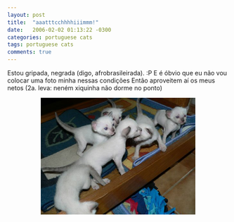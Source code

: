 ```yaml
---
layout: post
title:  "aaatttcchhhhiiimmm!"
date:   2006-02-02 01:13:22 -0300
categories: portuguese cats
tags: portuguese cats
comments: true
---
```


Estou gripada, negrada (digo, afrobrasileirada). :P
E é óbvio que eu não vou colocar uma foto minha nessas condições
Então aproveitem aí os meus netos (2a. leva: neném xiquinha não dorme no ponto)

<center><img class="image post-image" src="/images/gatos009.jpg" width="70%"></center>